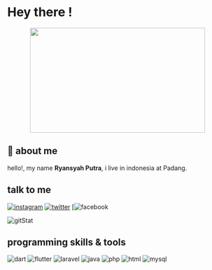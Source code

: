 # Hey there !

<p align="center">
    <img src="https://media.giphy.com/media/11xBk5MoWjrYoE/giphy.gif" height="240" width="400"/>
</p>

## :boy: about me

hello!, my name **Ryansyah Putra**, i live in indonesia at Padang.

## talk to me

[![instagram](https://img.shields.io/badge/Instagram-E4405F?style=for-the-badge&logo=instagram&logoColor=white)](https://www.instagram.com/ryansy17_/)
[![twitter](https://img.shields.io/badge/Twitter-1DA1F2?style=for-the-badge&logo=twitter&logoColor=white)](https://twitter.com/Ryansyah1701)
[![facebook](https://img.shields.io/badge/Facebook-1877F2?style=for-the-badge&logo=facebook&logoColor=white)

![gitStat](https://github-readme-stats.vercel.app/api?username=ryansyah17&show_icons=true&theme=bear)

## programming skills & tools

![dart](https://img.shields.io/badge/Dart-0175C2?style=for-the-badge&logo=dart&logoColor=white)
![flutter](https://img.shields.io/badge/Flutter-02569B?style=for-the-badge&logo=flutter&logoColor=white)
![laravel](https://img.shields.io/badge/Laravel-FF2D20?style=for-the-badge&logo=laravel&logoColor=white)
![java](https://img.shields.io/badge/Java-2980b9?style=for-the-badge&logo=Python&logoColor=white)
![php](https://img.shields.io/badge/PHP-777BB4?style=for-the-badge&logo=php&logoColor=white)
![html](https://img.shields.io/badge/HTML-239120?style=for-the-badge&logo=html5&logoColor=white)
![mysql](https://img.shields.io/badge/MySQL-00000F?style=for-the-badge&logo=mysql&logoColor=white)


